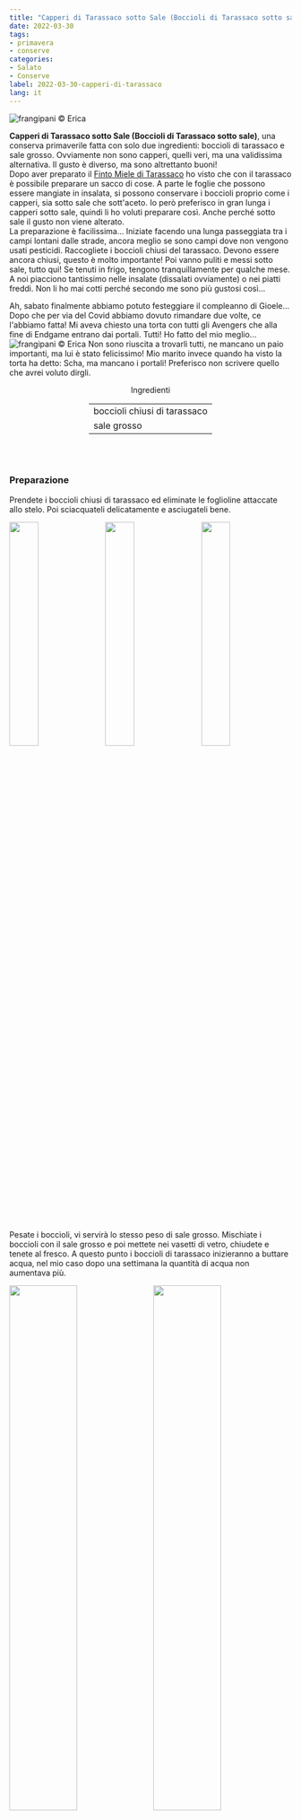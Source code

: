 ```yaml
---
title: "Capperi di Tarassaco sotto Sale (Boccioli di Tarassaco sotto sale)"
date: 2022-03-30
tags: 
- primavera
- conserve 
categories:
- Salato
- Conserve
label: 2022-03-30-capperi-di-tarassaco
lang: it 
---
```

![](../2022-03-30-capperi-di-tarassaco/header.jpeg "frangipani © Erica")

**Capperi di Tarassaco sotto Sale (Boccioli di Tarassaco sotto sale)**, una conserva primaverile fatta con solo due ingredienti: boccioli di tarassaco e sale grosso. Ovviamente non sono capperi, quelli veri, ma una validissima alternativa. Il gusto è diverso, ma sono altrettanto buoni!
<br />
Dopo aver preparato il <a href="https://frangipani.raiano.ch/2021-04-10-finto-miele-di-tarassaco/" target="_blank">Finto Miele di Tarassaco</a> ho visto che con il tarassaco è possibile preparare un sacco di cose. A parte le foglie che possono essere mangiate in insalata, si possono conservare i boccioli proprio come i capperi, sia sotto sale che sott'aceto. Io però preferisco in gran lunga i capperi sotto sale, quindi li ho voluti preparare così. Anche perché sotto sale il gusto non viene alterato.
<br />
La preparazione è facilissima... Iniziate facendo una lunga passeggiata tra i campi lontani dalle strade, ancora meglio se sono campi dove non vengono usati pesticidi. Raccogliete i boccioli chiusi del tarassaco. Devono essere ancora chiusi, questo è molto importante! Poi vanno puliti e messi sotto sale, tutto qui! Se tenuti in frigo, tengono tranquillamente per qualche mese. A noi piacciono tantissimo nelle insalate (dissalati ovviamente) o nei piatti freddi. Non li ho mai cotti perché secondo me sono più gustosi così...

Ah, sabato finalmente abbiamo potuto festeggiare il compleanno di Gioele... Dopo che per via del Covid abbiamo dovuto rimandare due volte, ce l'abbiamo fatta! Mi aveva chiesto una torta con tutti gli Avengers che alla fine di Endgame entrano dai portali. Tutti! Ho fatto del mio meglio... 
![](../2022-03-30-capperi-di-tarassaco/tortagioele.jpeg "frangipani © Erica")
Non sono riuscita a trovarli tutti, ne mancano un paio importanti, ma lui è stato felicissimo! Mio marito invece quando ha visto la torta ha detto: Scha, ma mancano i portali! Preferisco non scrivere quello che avrei voluto dirgli.

<div id="wrapper" style="text-align: center">
  <div id="yourdiv" style="display: inline-block;">
    <div class="ingredients" itemscope itemtype="http://schema.org/Recipe">
      <span itemprop="name" style="display:none;">Capperi di Tarassaco sotto Sale (Boccioli di Tarassaco sotto sale)</span>
      <span itemprop="recipeCategory" style="display:none;">Salato</span>
      <img itemprop="image" style="display:none;" class="ignore-gallery-item" src="../2022-03-30-capperi-di-tarassaco/header.jpeg"/>
      <span itemprop="author" style="display:none;">Erica Raiano</span>
      <span itemprop="description" style="display:none;">Capperi di Tarassaco sotto Sale (Boccioli di Tarassaco sotto sale), una conserva primaverile fatta con solo due ingredienti: boccioli dei fiori di tarassaco e sale grosso. Ovviamente non sono capperi, quelli veri, ma un'alternativa validissima.</span>
      <div class="ingredients-title">Ingredienti</div>
      <table>
        <tbody>
          </tr>
          <tr itemprop="recipeIngredient">
            <td>boccioli chiusi di tarassaco</td>
          </tr>
          <tr itemprop="recipeIngredient">
            <td>sale grosso</td>
          </tr>
        </tbody>
      </table>
      <br></br>
    </div>
  </div>
</div>


<h3>
  <font color="grey">
    <i class="fa-solid fa-gears"></i>
  </font> Preparazione
</h3>

Prendete i boccioli chiusi di tarassaco ed eliminate le foglioline attaccate allo stelo. Poi sciacquateli delicatamente e asciugateli bene.
<p>
  <div style="width: 100%; margin-bottom: 0">
    <img style="float: left; width: 32%; margin-right: 1%;" src="../2022-03-30-capperi-di-tarassaco/boccioli.jpeg" alt="" title="frangipani © Erica" />
    <img style="float: left; width: 32%; margin-right: 1%; margin-left: 1%;" src="../2022-03-30-capperi-di-tarassaco/foglioline.jpeg" alt="" title="frangipani © Erica" />
    <img style="float: left; width: 32%; margin-left: 1%;" src="../2022-03-30-capperi-di-tarassaco/bocciolilavati.jpeg" alt="" title="frangipani © Erica" />
    <div style="clear: both"></div>
  </div>
</p>

Pesate i boccioli, vi servirà lo stesso peso di sale grosso. Mischiate i boccioli con il sale grosso e poi mettete nei vasetti di vetro, chiudete e tenete al fresco. A questo punto i boccioli di tarassaco inizieranno a buttare acqua, nel mio caso dopo una settimana la quantità di acqua non aumentava più.
<p>
  <div style="width: 100%; margin-bottom: 0">
    <img style="float: left; width: 49%; margin-right: 1%" src="../2022-03-30-capperi-di-tarassaco/sale.jpeg" alt="" title="frangipani © Erica" />
    <img style="float: left; width: 49%; margin-left: 1%" src="../2022-03-30-capperi-di-tarassaco/acqua.jpeg" alt="" title="frangipani © Erica" />
    <div style="clear: both;"></div>
  </div>
</p>

Dunque versate i boccioli in un setaccio a maglia larga buttando via l'acqua e cercando di eliminare più sale possibile. Tamponate i boccioli con della carta da cucina per asciugarli, poi pesateli. Prendete di nuovo lo stesso peso di sale, mischiate con i boccioli e rimettete nei vasetti puliti. Dopo qualche settimana sono pronti per essere mangiati, prima dissalateli ovviamente. Noi li abbiamo messi soprattutto nelle insalate, non li abbiamo cucinati.
<p>
  <div style="width: 100%; margin-bottom: 0">
    <img style="float: left; width: 49%; margin-right: 1%" src="../2022-03-30-capperi-di-tarassaco/risultato1.jpeg" alt="" title="frangipani © Erica" />
    <img style="float: left; width: 49%; margin-left: 1%" src="../2022-03-30-capperi-di-tarassaco/risultato2.jpeg" alt="" title="frangipani © Erica" />
    <div style="clear: both;"></div>
  </div>
</p>

<p>
  <div style="width: 100%; margin-bottom: 0">
    <img style="float: left; width: 49%; margin-right: 1%" src="../2022-03-30-capperi-di-tarassaco/risultato3.jpeg" alt="" title="frangipani © Erica" />
    <img style="float: left; width: 49%; margin-left: 1%" src="../2022-03-30-capperi-di-tarassaco/risultato4.jpeg" alt="" title="frangipani © Erica" />
    <div style="clear: both;"></div>
  </div>
</p>

![](../2022-03-30-capperi-di-tarassaco/risultato5.jpeg "frangipani © Erica")

<p>
  <div style="width: 100%; margin-bottom: 0">
    <img style="float: left; width: 49%; margin-right: 1%" src="../2022-03-30-capperi-di-tarassaco/risultato6.jpeg" alt="" title="frangipani © Erica" />
    <img style="float: left; width: 49%; margin-left: 1%" src="../2022-03-30-capperi-di-tarassaco/risultato7.jpeg" alt="" title="frangipani © Erica" />
    <div style="clear: both;"></div>
  </div>
</p>

<h4>Buon appetito
  <font color="red">
    <i class="fa-regular fa-face-smile"></i>
  </font>
</h4>